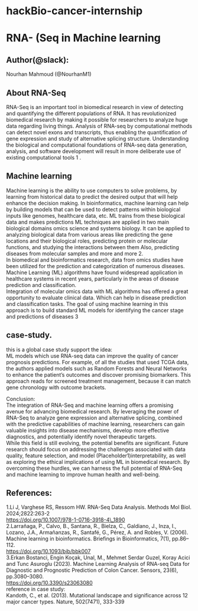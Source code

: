 # **hackBio-cancer-internship**

# **RNA- (Seq in Machine learning**

## **Author(@slack):**

 Nourhan Mahmoud (@NourhanM1)

## **About RNA-Seq**

RNA-Seq is an important tool in biomedical research in view of detecting and quantifying the different populations of RNA. It has revolutionized biomedical research by making it possible for researchers to analyze huge data regarding living things. Analysis of RNA-seq by computational methods can detect novel exons and transcripts, thus enabling the quantification of gene expression and study of alternative splicing structure. Understanding the biological and computational foundations of RNA-seq data generation, analysis, and software development will result in more deliberate use of existing computational tools 1 .

## **Machine learning**

Machine learning is the ability to use computers to solve problems, by learning from historical data to predict the desired output that will help enhance the decision making.  In bioinformatics, machine learning can help by building models that can be used to detect patterns within biological inputs like genomes, healthcare data, etc. ML trains from these biological data and makes predictions ML techniques are applied in two main biological domains omics science and systems biology. It can be applied to analyzing biological data from various areas like predicting the gene locations and their biological roles, predicting protein or molecular functions, and studying the interactions between them Also, predicting diseases from molecular samples and more and more 2\.  
In biomedical and bioinformatics research, data from omics studies have been utilized for the prediction and categorization of numerous diseases. Machine Learning (ML) algorithms have found widespread application in healthcare systems in recent years, particularly in the areas of disease prediction and classification.  
Integration of molecular omics data with ML algorithms has offered a great opportunity to evaluate clinical data. Which can help in disease prediction and classification tasks. The goal of using machine learning in this approach is to build standard ML models for identifying the cancer stage and predictions of diseases 3 

## **case-study.**

this is a global case study support the idea:   
ML models which use RNA-seq data can improve the quality of cancer prognosis predictions. For example, of all the studies that used TCGA data, the authors applied models such as Random Forests and Neural Networks to enhance the patient’s outcomes and discover promising biomarkers. This approach reads for screened treatment management, because it can match gene chronology with outcome brackets.

Conclusion:  
The integration of RNA-Seq and machine learning offers a promising avenue for advancing biomedical research. By leveraging the power of RNA-Seq to analyze gene expression and alternative splicing, combined with the predictive capabilities of machine learning, researchers can gain valuable insights into disease mechanisms, develop more effective diagnostics, and potentially identify novel therapeutic targets.  
While this field is still evolving, the potential benefits are significant. Future research should focus on addressing the challenges associated with data quality, feature selection, and model (Placeholder1)interpretability, as well as exploring the ethical implications of using ML in biomedical research. By overcoming these hurdles, we can harness the full potential of RNA-Seq and machine learning to improve human health and well-being.

## **References:**

1.Li J, Varghese RS, Ressom HW. RNA-Seq Data Analysis. Methods Mol Biol. 2024;2822:263-2   
https://doi.org/10.1007/978-1-0716-3918-4\_1890  
2.Larrañaga, P., Calvo, B., Santana, R., Bielza, C., Galdiano, J., Inza, I., Lozano, J.A., Armañanzas, R., Santafé, G., Pérez, A. and Robles, V. (2006). Machine learning in bioinformatics. Briefings in Bioinformatics, 7(1), pp.86–112.    
https://doi.org/10.1093/bib/bbk007  
3.Erkan Bostanci, Engin Koçak, Unal, M., Mehmet Serdar Guzel, Koray Acici and Tunc Asuroglu (2023). Machine Learning Analysis of RNA-seq Data for Diagnostic and Prognostic Prediction of Colon Cancer. Sensors, 23(6), pp.3080–3080.  
https://doi.org/10.3390/s23063080  
reference in case study:  
Kandoth, C., et al. (2013). Mutational landscape and significance across 12 major cancer types. Nature, 502(7471), 333-339
